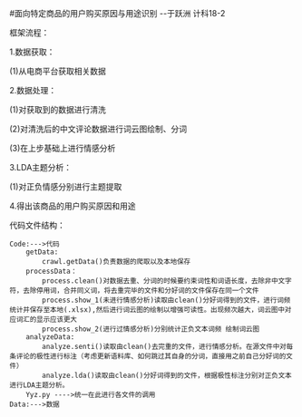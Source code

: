 #面向特定商品的用户购买原因与用途识别
   --于跃洲  计科18-2

框架流程：

1.数据获取：

(1)从电商平台获取相关数据

2.数据处理：

(1)对获取到的数据进行清洗

(2)对清洗后的中文评论数据进行词云图绘制、分词

(3)在上步基础上进行情感分析

3.LDA主题分析：

(1)对正负情感分别进行主题提取

4.得出该商品的用户购买原因和用途


代码文件结构：

    Code:--->代码
        getData:
            crawl.getData()负责数据的爬取以及本地保存
        processData：
            process.clean()对数据去重、分词的时候要约束词性和词语长度，去除非中文字符，去除停用词，合并同义词，将去重完毕的文件和分好词的文件保存在同一个文件
            process.show_1(未进行情感分析)读取由clean()分好词得到的文件，进行词频统计并保存至本地(.xlsx),然后进行词云图的绘制以增强可读性。出现频次越大，词云图中对应词汇的显示应该更大
            process.show_2(进行过情感分析)分别统计正负文本词频 绘制词云图
        analyzeData:
            analyze.senti()读取由clean()去完重的文件，进行情感分析。在源文件中对每条评论的极性进行标注（考虑更新语料库、如何跳过其自身的分词，直接用之前自己分好词的文件）
            analyze.lda()读取由clean()分好词得到的文件，根据极性标注分别对正负文本进行LDA主题分析。
        Yyz.py ---->统一在此进行各文件的调用
    Data:--->数据
